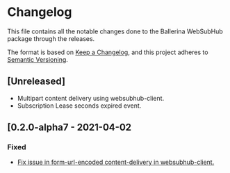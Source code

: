 # Changelog
This file contains all the notable changes done to the Ballerina WebSubHub package through the releases.

The format is based on [Keep a Changelog](https://keepachangelog.com/en/1.0.0/),
and this project adheres to [Semantic Versioning](https://semver.org/spec/v2.0.0.html).

## [Unreleased]
- Multipart content delivery using websubhub-client.
- Subscription Lease seconds expired event.

## [0.2.0-alpha7 - 2021-04-02

### Fixed
- [Fix issue in form-url-encoded content-delivery in websubhub-client.](https://github.com/ballerina-platform/module-ballerina-websubhub/pull/75)